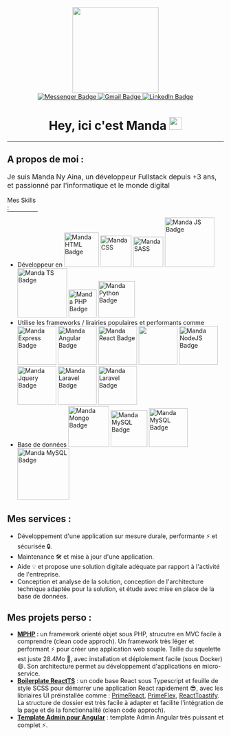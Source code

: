 <div id="badges" align="center">
    <div id="header" align="center">
        <img src="https://media.giphy.com/media/YuKbGGIYMXemhnub3q/giphy.gif"  width="200"/>
    </div>
    <a href="https://www.messenger.com/t/100007329578338" target="_black">
        <img src="https://img.shields.io/badge/Messenger-00B2FF?style=for-the-badge&logo=messenger&logoColor=white" alt="Messenger Badge"/>
    </a>
    <a href="mailto:andrianaivomanda00@gmail.com">
        <img src="https://img.shields.io/badge/Gmail-D14836?style=for-the-badge&logo=gmail&logoColor=white" alt="Gmail Badge"/>
    </a>
    <a href="https://www.linkedin.com/in/manda-ny-aina-andrianaivo-009988187/" target="_black">
        <img src="https://img.shields.io/badge/LinkedIn-blue?style=for-the-badge&logo=linkedin&logoColor=white" alt="LinkedIn Badge"/>
    </a>
    <h1>
        Hey, ici c'est Manda
        <img src="https://media.giphy.com/media/hvRJCLFzcasrR4ia7z/giphy.gif" width="30px"/>
    </h1>
</div>
<hr/>
<div>
    <h2>A propos de moi : </h2>
    <p style="font-size:16px">Je suis Manda Ny Aina, un développeur Fullstack depuis +3 ans, et passionné par l'informatique et le monde digital </p>
    <p style="border-bottom: 1px solid;width: 71px">Mes Skills :</p>
    <ul>
        <li>Développeur en 
            <img src="https://img.shields.io/badge/HTML5-E34F26?style=for-the-badge&logo=html5&logoColor=white" alt="Manda HTML Badge" width="80"/>
            <img src="https://img.shields.io/badge/CSS3-1572B6?style=for-the-badge&logo=css3&logoColor=white" alt="Manda CSS" width="73"/>
            <img src="https://img.shields.io/badge/Sass-CC6699?style=for-the-badge&logo=sass&logoColor=white" alt="Manda SASS" width="70"/>
            <img src="https://img.shields.io/badge/JavaScript-F7DF1E?style=for-the-badge&logo=javascript&logoColor=black" alt="Manda JS Badge" width="115"/> 
            <img src="https://img.shields.io/badge/TypeScript-007ACC?style=for-the-badge&logo=typescript&logoColor=white" alt="Manda TS Badge" width="115"/> 
            <img src="https://img.shields.io/badge/PHP-777BB4?style=for-the-badge&logo=php&logoColor=white" alt="Manda PHP Badge" width="65"/> 
            <img src="https://img.shields.io/badge/Python-14354C?style=for-the-badge&logo=python&logoColor=white" alt="Manda Python Badge" width="85"/>
        </li>
        <li>
            Utilise les frameworks / lirairies populaires et performants comme 
            <img src="https://img.shields.io/badge/Express.js-404D59?style=for-the-badge" alt="Manda Express Badge" width="90"/>
            <img src="https://img.shields.io/badge/Angular-DD0031?style=for-the-badge&logo=angular&logoColor=white" alt="Manda Angular Badge" width="90"/>
            <img src="https://img.shields.io/badge/React-20232A?style=for-the-badge&logo=react&logoColor=61DAFB" alt="Manda React Badge" width="90"/>
            <img src="https://img.shields.io/badge/Redux-593D88?style=for-the-badge&logo=redux&logoColor=white" width="90"/>
            <img src="https://img.shields.io/badge/Node.js-43853D?style=for-the-badge&logo=node.js&logoColor=white" alt="Manda NodeJS Badge" width="90"/>
            <img src="https://img.shields.io/badge/jQuery-0769AD?style=for-the-badge&logo=jquery&logoColor=white" alt="Manda Jquery Badge" width="90"/>
            <img src="https://img.shields.io/badge/Laravel-FF2D20?style=for-the-badge&logo=laravel&logoColor=white" alt="Manda Laravel Badge" width="90"/>
            <img src="https://img.shields.io/badge/Flask-000000?style=for-the-badge&logo=flask&logoColor=white" alt="Manda Laravel Badge" width="90"/>
        </li>
        <li>
            Base de données  
            <img src="https://img.shields.io/badge/MongoDB-4EA94B?style=for-the-badge&logo=mongodb&logoColor=white" alt="Manda Mongo Badge" width="95"/>
            <img src="https://img.shields.io/badge/SQLite-07405E?style=for-the-badge&logo=sqlite&logoColor=white" alt="Manda MySQL Badge" width="85"/>
            <img src="https://img.shields.io/badge/MySQL-00000F?style=for-the-badge&logo=mysql&logoColor=white" alt="Manda MySQL Badge" width="90"/>
            <img src="https://img.shields.io/badge/PostgreSQL-316192?style=for-the-badge&logo=postgresql&logoColor=white" alt="Manda MySQL Badge" width="120"/>
        </li>
    </ul>
    <h2>Mes services : </h2>
    <ul>
        <li>
            Développement d'une application sur mesure durale, performante ⚡ et sécurisée 🔒.
        </li>
        <li>
            Maintenance 🛠️ et mise à jour d'une application.
        </li>
        <li>
            Aide 💡 et propose une solution digitale adéquate par rapport à l'activité de l'entreprise.
        </li>
        <li>
            Conception et analyse de la solution, conception de l'architecture technique adaptée pour la solution, et étude avec mise en place de la base de données.
        </li>
    </ul>
    <h2>Mes projets perso : </h2>
    <ul>
        <li>
            <b><a href="https://github.com/MandaNyAina/mphp">MPHP</a> : </b> un framework orienté objet sous PHP, strucutre en MVC facile à comprendre (clean code approch). Un framework très léger et performant ⚡ pour créer une application web souple. Taille du squelette est juste 28.4Mo 🤔, avec installation et déploiement facile (sous Docker) 😄. Son architecture permet au développement d'applications en micro-service.
        </li>
        <li>
            <b><a href="https://github.com/MandaNyAina/start-react">Boilerplate ReactTS</a></b> : un code base React sous Typescript et feuille de style SCSS pour démarrer une application React rapidement 😎, avec les libriaires UI préinstallée comme : 
            <a href="https://www.primefaces.org/primereact">PrimeReact</a>, 
            <a href="https://www.primefaces.org/primeflex">PrimeFlex</a>, 
            <a href="https://www.npmjs.com/package/react-toastify">ReactToastify</a>. 
            La structure de dossier est très facile à adapter et facilite l'intégration de la page et de la fonctionnalité (clean code approch).
        </li>
        <li>
            <b><a href="https://github.com/MandaNyAina/Admin-angular-template">Template Admin pour Angular</a></b> : template Admin Angular très puissant et complet ⚡. 
        </li>
    </ul>
</div>

<!--
**MandaNyAina/MandaNyAina** is a ✨ _special_ ✨ repository because its `README.md` (this file) appears on your GitHub profile.
<div id="header" align="center">
        <img src="https://media.giphy.com/media/gcOg6zLJc0hN6YZ2i4/giphy.gif"  width="100"/>
    </div>
Here are some ideas to get you started:

- 🔭 I’m currently working on ...
- 🌱 I’m currently learning ...
- 👯 I’m looking to collaborate on ...
- 🤔 I’m looking for help with ...
- 💬 Ask me about ...
- 📫 How to reach me: ...
- 😄 Pronouns: ...
- ⚡ Fun fact: ...
-->
